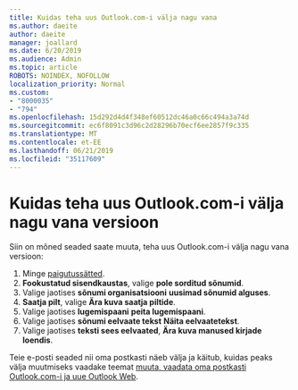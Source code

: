 ```yaml
---
title: Kuidas teha uus Outlook.com-i välja nagu vana
ms.author: daeite
author: daeite
manager: joallard
ms.date: 6/20/2019
ms.audience: Admin
ms.topic: article
ROBOTS: NOINDEX, NOFOLLOW
localization_priority: Normal
ms.custom:
- "8000035"
- "794"
ms.openlocfilehash: 15d292d4d4f348ef60512dc46a0c66c494a3a74d
ms.sourcegitcommit: ec6f8091c3d96c2d28296b70ecf6ee2857f9c335
ms.translationtype: MT
ms.contentlocale: et-EE
ms.lasthandoff: 06/21/2019
ms.locfileid: "35117609"
---
```

# <a name="how-to-make-the-new-outlookcom-look-like-the-old-version"></a>Kuidas teha uus Outlook.com-i välja nagu vana versioon

Siin on mõned seaded saate muuta, teha uus Outlook.com-i välja nagu vana versioon:

1. Minge [paigutussätted](https://outlook.live.com/mail/options/mail/layout).
1. **Fookustatud sisendkaustas**, valige **pole sorditud sõnumid**.
1. Valige jaotises **sõnumi organisatsiooni** **uusimad sõnumid alguses**.
1. **Saatja pilt**, valige **Ära kuva saatja piltide**.
1. Valige jaotises **lugemispaani** **peita lugemispaani**.
1. Valige jaotises **sõnumi eelvaate tekst** **Näita eelvaatetekst**.
1. Valige jaotises **teksti sees eelvaated**, **Ära kuva manused kirjade loendis**.

Teie e-posti seaded nii oma postkasti näeb välja ja käitub, kuidas peaks välja muutmiseks vaadake teemat [muuta, vaadata oma postkasti Outlook.com-i ja uue Outlook Web](https://support.office.com/article/b41c2ecb-f23c-42b3-b7f8-659646d5e58c?wt.mc_id=Office_Outlook_com_Alchemy).